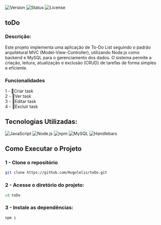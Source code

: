 ![Version](https://img.shields.io/badge/version-v1.0.0-blue.svg) ![Status](https://img.shields.io/badge/status-complete-brightgreen.svg)  ![License](https://img.shields.io/badge/license-MIT-green.svg)

## toDo

### Descrição: 
Este projeto implementa uma aplicação de To-Do List seguindo o padrão arquitetural MVC (Model-View-Controller), utilizando Node.js como backend e MySQL para o gerenciamento dos dados. O sistema permite a criação, leitura, atualização e exclusão (CRUD) de tarefas de forma simples e eficiente.

### Funcionalidades
1 - 📌Criar task<br/>
2 - 📌Ver task <br/>
3 - 📌Editar task <br/>
4 - 📌Excluir task <br/>

## Tecnologias Utilizadas: 
![JavaScript](https://img.shields.io/badge/javascript-%23323330.svg?style=for-the-badge&logo=javascript&logoColor=%23F7DF1E) 
![Node.js](https://img.shields.io/badge/Node.js-339933?style=for-the-badge&logo=node.js&logoColor=white) 
![npm](https://img.shields.io/badge/npm-%23CB3837.svg?style=for-the-badge&logo=npm&logoColor=white) 
![MySQL](https://img.shields.io/badge/MySQL-4479A1?style=for-the-badge&logo=mysql&logoColor=white)
![Handlebars](https://img.shields.io/badge/handlebars.js-f0772b?style=for-the-badge&logo=handlebarsdotjs&logoColor=black)

## Como Executar o Projeto

### 1 - Clone o repositório
```bash
git clone https://github.com/Hugolelis/toDo.git
```
### 2 - Acesse o diretório do projeto:
```bash
cd toDo
```

### 3 - Instale as dependências:
```bash
npm i
```
